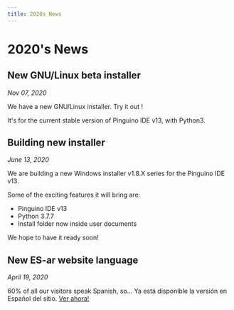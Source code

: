 ```yaml
---
title: 2020s News
---
```


# 2020's News

## New GNU/Linux beta installer

*Nov 07, 2020*

We have a new GNU/Linux installer. Try it out !

It's for the current stable version of Pinguino IDE v13, with Python3.

## Building new installer

*June 13, 2020*

We are building a new Windows installer v1.8.X series for the Pinguino IDE v13.

Some of the exciting features it will bring are:

- Pinguino IDE v13
- Python 3.7.7
- Install folder now inside user documents

We hope to have it ready soon!

## New ES-ar website language

*April 19, 2020*

60% of all our visitors speak Spanish, so... Ya está disponible la versión en Español del sitio. [Ver ahora!](/es/)